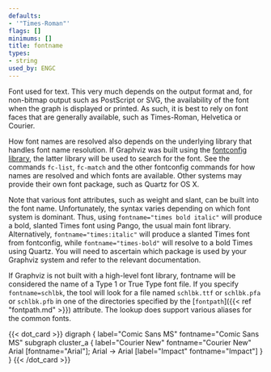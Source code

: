 ```yaml
---
defaults:
- '"Times-Roman"'
flags: []
minimums: []
title: fontname
types:
- string
used_by: ENGC
---
```

Font used for text. This very much depends on the output format and, for
non-bitmap output such as PostScript or SVG, the availability of the font
when the graph is displayed or printed. As such, it is best to rely on font
faces that are generally available, such as Times-Roman, Helvetica or
Courier.

How font names are resolved also depends on the underlying library that
handles font name resolution. If Graphviz was built using the [fontconfig
library](http://pdx.freedesktop.org/~fontconfig/fontconfig-user.html), the
latter library will be used to search for the font. See the commands
`fc-list`, `fc-match` and the other fontconfig commands for how names are
resolved and which fonts are available. Other systems may provide their own
font package, such as Quartz for OS X.

Note that various font attributes, such as weight and slant, can be built
into the font name. Unfortunately, the syntax varies depending on which font
system is dominant. Thus, using `fontname="times bold italic"` will produce a
bold, slanted Times font using Pango, the usual main font library.
Alternatively, `fontname="times:italic"` will produce a slanted Times font from
fontconfig, while `fontname="times-bold"` will resolve to a bold Times using
Quartz. You will need to ascertain which package is used by your Graphviz
system and refer to the relevant documentation.

If Graphviz is not built with a high-level font library, fontname will be
considered the name of a Type 1 or True Type font file. If you specify
`fontname=schlbk`, the tool will look for a file named `schlbk.ttf` or `schlbk.pfa`
or `schlbk.pfb` in one of the directories specified by the
[`fontpath`]({{< ref "fontpath.md" >}}) attribute. The lookup does support various aliases
for the common fonts.

{{< dot_card >}}
digraph {
    label="Comic Sans MS"
    fontname="Comic Sans MS"
    subgraph cluster_a {
      label="Courier New"
      fontname="Courier New"
      Arial [fontname="Arial"];
      Arial -> Arial [label="Impact" fontname="Impact"]
    }
}
{{< /dot_card >}}
